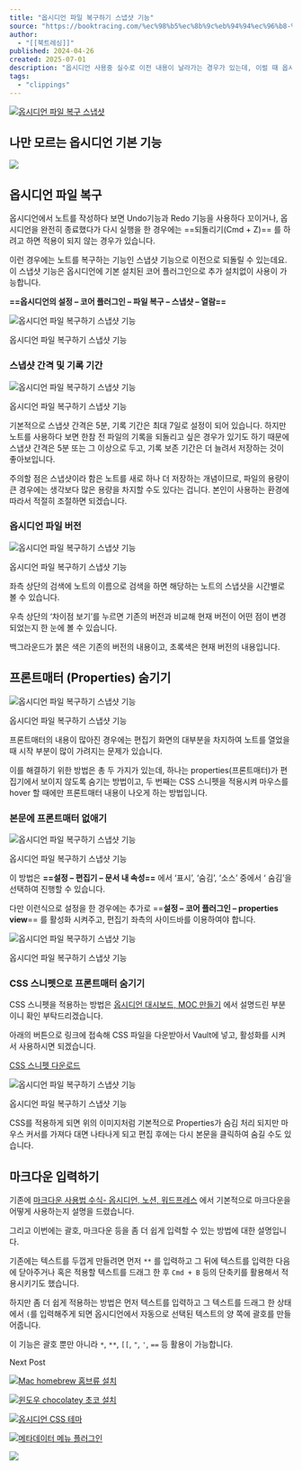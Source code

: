 ```yaml
---
title: "옵시디언 파일 복구하기 스냅샷 기능"
source: "https://booktracing.com/%ec%98%b5%ec%8b%9c%eb%94%94%ec%96%b8-%ed%8c%8c%ec%9d%bc-%eb%b3%b5%ea%b5%ac-%ec%8a%a4%eb%83%85%ec%83%b7/"
author:
  - "[[북트레싱]]"
published: 2024-04-26
created: 2025-07-01
description: "옵시디언 사용중 실수로 이전 내용이 날라가는 경우가 있는데, 이럴 때 옵시디언 파일 복구 기능인 스냅샷 기능이 많은 도움이 됩니다."
tags:
  - "clippings"
---
```

[![옵시디언 파일 복구 스냅샷](https://booktracing.com/wp-content/uploads/2024/04/%EC%98%B5%EC%8B%9C%EB%94%94%EC%96%B8-%ED%8C%8C%EC%9D%BC-%EB%B3%B5%EA%B5%AC-%EC%8A%A4%EB%83%85%EC%83%B7.webp)](https://booktracing.com/wp-content/uploads/2024/04/%EC%98%B5%EC%8B%9C%EB%94%94%EC%96%B8-%ED%8C%8C%EC%9D%BC-%EB%B3%B5%EA%B5%AC-%EC%8A%A4%EB%83%85%EC%83%B7.webp)

## 나만 모르는 옵시디언 기본 기능

![](https://www.youtube.com/watch?v=jU7nwO_ZBCc)

## 옵시디언 파일 복구

옵시디언에서 노트를 작성하다 보면 Undo기능과 Redo 기능을 사용하다 꼬이거나, 옵시디언을 완전히 종료했다가 다시 실행을 한 경우에는 ==되돌리기(Cmd + Z)== 를 하려고 하면 적용이 되지 않는 경우가 있습니다.

이런 경우에는 노트를 복구하는 기능인 스냅샷 기능으로 이전으로 되돌릴 수 있는데요. 이 스냅샷 기능은 옵시디언에 기본 설치된 코어 플러그인으로 추가 설치없이 사용이 가능합니다.

**==옵시디언의 설정 – 코어 플러그인 – 파일 복구 – 스냅샷 – 열람==**

![옵시디언 파일 복구하기 스냅샷 기능](https://booktracing.com/wp-content/uploads/2024/04/%EC%98%B5%EC%8B%9C%EB%94%94%EC%96%B8-%ED%8C%8C%EC%9D%BC-%EB%B3%B5%EA%B5%AC-1024x562.webp)

옵시디언 파일 복구하기 스냅샷 기능

### 스냅샷 간격 및 기록 기간

![옵시디언 파일 복구하기 스냅샷 기능](https://booktracing.com/wp-content/uploads/2024/04/%EC%8A%A4%EB%83%85%EC%83%B7-%EA%B8%B0%EB%A1%9D-%EA%B0%84%EA%B2%A9-1024x321.webp)

옵시디언 파일 복구하기 스냅샷 기능

기본적으로 스냅샷 간격은 5분, 기록 기간은 최대 7일로 설정이 되어 있습니다. 하지만 노트를 사용하다 보면 한참 전 파일의 기록을 되돌리고 싶은 경우가 있기도 하기 때문에 스냅샷 간격은 5분 또는 그 이상으로 두고, 기록 보존 기간은 더 늘려서 저장하는 것이 좋아보입니다.

주의할 점은 스냅샷이라 함은 노트를 새로 하나 더 저장하는 개념이므로, 파일의 용량이 큰 경우에는 생각보다 많은 용량을 차지할 수도 있다는 겁니다. 본인이 사용하는 환경에 따라서 적절히 조절하면 되겠습니다.

### 옵시디언 파일 버전

![옵시디언 파일 복구하기 스냅샷 기능](https://booktracing.com/wp-content/uploads/2024/04/%EC%98%B5%EC%8B%9C%EB%94%94%EC%96%B8-%ED%8C%8C%EC%9D%BC-%EB%B2%84%EC%A0%84-1024x569.webp)

옵시디언 파일 복구하기 스냅샷 기능

좌측 상단의 검색에 노트의 이름으로 검색을 하면 해당하는 노트의 스냅샷을 시간별로 볼 수 있습니다.

우측 상단의 ‘차이점 보기’를 누르면 기존의 버전과 비교해 현재 버전이 어떤 점이 변경되었는지 한 눈에 볼 수 있습니다.

백그라운드가 붉은 색은 기존의 버전의 내용이고, 초록색은 현재 버전의 내용입니다.

## 프론트매터 (Properties) 숨기기

![옵시디언 파일 복구하기 스냅샷 기능](https://booktracing.com/wp-content/uploads/2024/04/%ED%94%84%EB%A1%A0%ED%8A%B8%EB%A7%A4%ED%84%B0-%EC%88%A8%EA%B8%B0%EA%B8%B0-1024x605.webp)

옵시디언 파일 복구하기 스냅샷 기능

프론트매터의 내용이 많아진 경우에는 편집기 화면의 대부분을 차지하여 노트를 열었을 때 시작 부분이 많이 가려지는 문제가 있습니다.

이를 해결하기 위한 방법은 총 두 가지가 있는데, 하나는 properties(프론트매터)가 편집기에서 보이지 않도록 숨기는 방법이고, 두 번째는 CSS 스니펫을 적용시켜 마우스를 hover 할 때에만 프론트매터 내용이 나오게 하는 방법입니다.

### 본문에 프론트매터 없애기

![옵시디언 파일 복구하기 스냅샷 기능](https://booktracing.com/wp-content/uploads/2024/04/%ED%94%84%EB%A1%9C%ED%8D%BC%ED%8B%B0-%EC%88%A8%EA%B8%B0%EA%B8%B0-1024x585.webp)

옵시디언 파일 복구하기 스냅샷 기능

이 방법은 **==설정 – 편집기 – 문서 내 속성==** 에서 ‘표시’, ‘숨김’, ‘소스’ 중에서 ‘ 숨김’을 선택하여 진행할 수 있습니다.

다만 이런식으로 설정을 한 경우에는 추가로 ==**설정 – 코어 플러그인 – properties view**== 를 활성화 시켜주고, 편집기 좌측의 사이드바를 이용하여야 합니다.

![옵시디언 파일 복구하기 스냅샷 기능](https://booktracing.com/wp-content/uploads/2024/04/properties-view-1024x750.webp)

옵시디언 파일 복구하기 스냅샷 기능

### CSS 스니펫으로 프론트매터 숨기기

CSS 스니펫을 적용하는 방법은 [옵시디언 대시보드, MOC 만들기](https://booktracing.com/%ec%98%b5%ec%8b%9c%eb%94%94%ec%96%b8-%eb%8c%80%ec%8b%9c%eb%b3%b4%eb%93%9c-moc-%ec%9d%b8%eb%8d%b1%ec%8a%a4-%eb%85%b8%ed%8a%b8/) 에서 설명드린 부분이니 확인 부탁드리겠습니다.

아래의 버튼으로 링크에 접속해 CSS 파일을 다운받아서 Vault에 넣고, 활성화를 시켜서 사용하시면 되겠습니다.

[CSS 스니펫 다운로드](https://github.com/BookTracing/Hide_Properties)

![옵시디언 파일 복구하기 스냅샷 기능](https://booktracing.com/wp-content/uploads/2024/04/hide-properties-1024x273.webp)

옵시디언 파일 복구하기 스냅샷 기능

CSS를 적용하게 되면 위의 이미지처럼 기본적으로 Properties가 숨김 처리 되지만 마우스 커서를 가져다 대면 나타나게 되고 편집 후에는 다시 본문을 클릭하여 숨길 수도 있습니다.

## 마크다운 입력하기

기존에 [마크다운 사용법 수식- 옵시디언, 노션, 워드프레스](https://booktracing.com/%eb%a7%88%ed%81%ac%eb%8b%a4%ec%9a%b4-%ec%82%ac%ec%9a%a9%eb%b2%95-%ec%98%b5%ec%8b%9c%eb%94%94%ec%96%b8/) 에서 기본적으로 마크다운을 어떻게 사용하는지 설명을 드렸습니다.

그리고 이번에는 괄호, 마크다운 등을 좀 더 쉽게 입력할 수 있는 방법에 대한 설명입니다.

기존에는 텍스트를 두껍게 만들려면 먼저 `**` 를 입력하고 그 뒤에 텍스트를 입력한 다음에 닫아주거나 혹은 적용할 텍스트를 드래그 한 후 `Cmd + B` 등의 단축키를 활용해서 적용시키기도 했습니다.

하지만 좀 더 쉽게 적용하는 방법은 먼저 텍스트를 입력하고 그 텍스트를 드래그 한 상태에서 `(`를 입력해주게 되면 옵시디언에서 자동으로 선택된 텍스트의 양 쪽에 괄호를 만들어줍니다.

이 기능은 괄호 뿐만 아니라 `*`, `**`, `[[`, `"`, `'`, `==` 등 활용이 가능합니다.

Next Post

[![Mac homebrew 홈브류 설치](https://booktracing.com/wp-content/uploads/2024/05/Mac-homebrew-%ED%99%88%EB%B8%8C%EB%A5%98-%EC%84%A4%EC%B9%98-75x75.webp)](https://booktracing.com/mac-homebrew-nodejs-python-terminal/)

[![윈도우 chocolatey 초코 설치](https://booktracing.com/wp-content/uploads/2024/05/%EC%9C%88%EB%8F%84%EC%9A%B0-chocolatey-%EC%B4%88%EC%BD%94-%EC%84%A4%EC%B9%98-75x75.webp)](https://booktracing.com/chocolatey-nodejs-powershell/)

[![옵시디언 CSS 테마](https://booktracing.com/wp-content/uploads/2024/06/%EC%98%B5%EC%8B%9C%EB%94%94%EC%96%B8-CSS-%ED%85%8C%EB%A7%88-75x75.webp)](https://booktracing.com/%ec%98%b5%ec%8b%9c%eb%94%94%ec%96%b8-css-%ec%8a%a4%ed%83%80%ec%9d%bc-%ed%85%8c%eb%a7%88/)

[![메타데이터 메뉴 플러그인](https://booktracing.com/wp-content/uploads/2024/07/%EB%A9%94%ED%83%80%EB%8D%B0%EC%9D%B4%ED%84%B0-%EB%A9%94%EB%89%B4-%ED%94%8C%EB%9F%AC%EA%B7%B8%EC%9D%B8-75x75.webp)](https://booktracing.com/%eb%a9%94%ed%83%80%eb%8d%b0%ec%9d%b4%ed%84%b0-%eb%a9%94%eb%89%b4-%ed%94%8c%eb%9f%ac%ea%b7%b8%ec%9d%b8-%ec%98%b5%ec%8b%9c%eb%94%94%ec%96%b8/)

![](https://booktracing.com/wp-content/uploads/2023/09/%EB%B6%81%ED%8A%B8%EB%9E%98%EC%8B%B1-%EC%95%BC%EA%B0%84%EB%AA%A8%EB%93%9C-%EC%A0%84%ED%99%98-1.png)